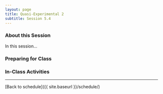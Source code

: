 ```yaml
---
layout: page
title: Quasi-Experimental 2
subtitle: Session 5.4
---
```


### About this Session

In this session...

### Preparing for Class


### In-Class Activities


* * *

[Back to schedule]({{ site.baseurl }}/schedule/)